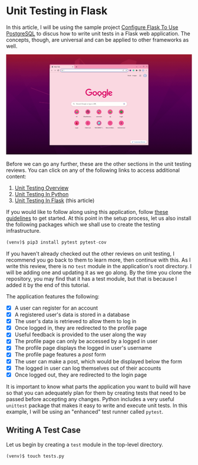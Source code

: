 # Unit Testing in Flask

In this article, I will be using the sample project [Configure Flask To Use PostgreSQL](https://github.com/GitauHarrison/configure-flask-to-use-postgresql) to discus how to write unit tests in a Flask web application. The concepts, though, are universal and can be applied to other frameworks as well.

![Unit testing in flask](/unit_testing/images/unit_testing_in_flask.gif)

Before we can go any further, these are the other sections in the unit testing reviews. You can click on any of the following links to access additional content:

1. [Unit Testing Overview](/unit_testing/unit_testing_overview.md)
2. [Unit Testing In Python](/unit_testing/unit_testing_in_python.md)
3. [Unit Testing In Flask](/unit_testing/unit_testing_in_flask.md) (this article)

If you would like to follow along using this application, follow [these guidelines](https://github.com/GitauHarrison/configure-flask-to-use-postgresql#testing-the-application-locally) to get started. At this point in the setup process, let us also install the following packages which we shall use to create the testing infrastructure.

```python
(venv)$ pip3 install pytest pytest-cov
```

If you haven't already checked out the other reviews on unit testing, I recommend you go back to them to learn more, then continue with this. As I write this review, there is no `test` module in the application's root directory. I will be adding one and updating it as we go along. By the time you clone the repository, you may find that it has a test module, but that is because I added it by the end of this tutorial.

The application features the following:

- [x] A user can register for an account
- [x] A registered user's data is stored in a database
- [x] The user's data is retrieved to allow them to log in
- [x] Once logged in, they are redirected to the profile page
- [x] Useful feedback is provided to the user along the way
- [x] The profile page can only be accessed by a logged in user
- [x] The profile page displays the logged in user's username
- [x] The profile page features a _post_ form
- [x] The user can make a post, which would be displayed below the form
- [x] The logged in user can log themselves out of their accounts
- [x] Once logged out, they are redirected to the login page

It is important to know what parts the application you want to build will have so that you can adequately plan for them by creating tests that need to be passed before accepting any changes. Python includes a very useful `unittest` package that makes it easy to write and execute unit tests. In this example, I will be using an "enhanced" test runner called `pytest`.

## Writing A Test Case

Let us begin by creating a `test` module in the top-level directory.

```python
(venv)$ touch tests.py
```

